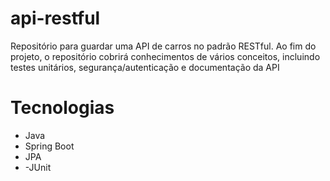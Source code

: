 # api-restful
Repositório para guardar uma API de carros no padrão RESTful.
Ao fim do projeto, o repositório cobrirá conhecimentos de vários conceitos, incluindo testes unitários, segurança/autenticação e documentação da API

# Tecnologias
- Java
- Spring Boot
- JPA
- -JUnit
